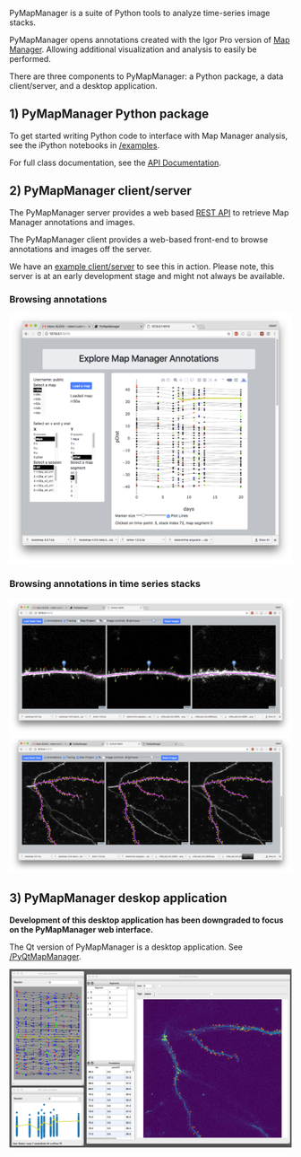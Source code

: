 PyMapManager is a suite of Python tools to analyze time-series image stacks.

PyMapManager opens annotations created with the Igor Pro version of [Map Manager][1]. Allowing additional visualization and analysis to easily be performed.

There are three components to PyMapManager: a Python package, a data client/server, and a desktop application.

## 1) PyMapManager Python package

To get started writing Python code to interface with Map Manager analysis, see the iPython notebooks in [/examples][5].

For full class documentation, see the [API Documentation][2].

## 2) PyMapManager client/server
 
The PyMapManager server provides a web based [REST API][6] to retrieve Map Manager annotations and images.

The PyMapManager client provides a web-based front-end to browse annotations and images off the server.

We have an [example client/server][client/server] to see this in action. Please note, this server is at an early development stage and might not always be available.

### Browsing annotations

<IMG SRC="mmserver_purejs.png">

### Browsing annotations in time series stacks

<IMG SRC="mmserver_leaflet.png">
<IMG SRC="mmserver_leaflet2.png">
 
 
## 3) PyMapManager deskop application
 
**Development of this desktop application has been downgraded to focus on the PyMapManager web interface.**

The Qt version of PyMapManager is a desktop application. See [/PyQtMapManager][4]. 
 
<IMG SRC="pyMapManager_v2.png">
 
[1]: http://mapmanager.github.io
[2]: http://pymapmanager.readthedocs.io/en/latest/
[3]: install-client-server
[4]: https://github.com/cudmore/PyMapManager/tree/master/PyQtMapManager
[5]: https://github.com/cudmore/PyMapManager/tree/master/examples
[6]: rest-api
[client/server]: http://cudmore.duckdns.org